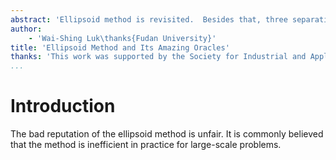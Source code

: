 ```yaml
---
abstract: 'Ellipsoid method is revisited.  Besides that, three separation oracles are investigated for applications. They are robust optimization, semidefinite programming, and network optimization. Discuss stability issue. Finally, the parallel cut is described.'
author:
    - 'Wai-Shing Luk\thanks{Fudan University}'
title: 'Ellipsoid Method and Its Amazing Oracles'
thanks: 'This work was supported by the Society for Industrial and Applied Mathematics'
...
```


# Introduction

The bad reputation of the ellipsoid method is unfair.
It is commonly believed that the method is inefficient in practice for large-scale problems.

